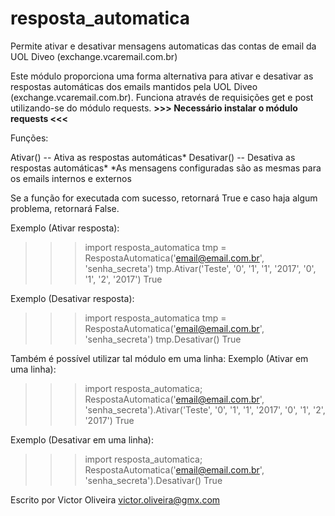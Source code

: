 # resposta_automatica
Permite ativar e desativar mensagens automaticas das contas de email da UOL Diveo (exchange.vcaremail.com.br)

Este módulo proporciona uma forma alternativa para ativar e desativar as respostas automáticas dos emails mantidos pela UOL Diveo (exchange.vcaremail.com.br).
Funciona através de requisições get e post utilizando-se do módulo requests.
**>>> Necessário instalar o módulo requests <<<**

Funções:

Ativar() -- Ativa as respostas automáticas*
Desativar() -- Desativa as respostas automáticas*
*As mensagens configuradas são as mesmas para os emails internos e externos

Se a função for executada com sucesso, retornará True e caso haja algum problema, retornará False.

Exemplo (Ativar resposta):
>>> import resposta_automatica
>>> tmp = RespostaAutomatica('email@email.com.br', 'senha_secreta')
>>> tmp.Ativar('Teste', '0', '1', '1', '2017', '0', '1', '2', '2017')
>>> True

Exemplo (Desativar resposta):
>>> import resposta_automatica
>>> tmp = RespostaAutomatica('email@email.com.br', 'senha_secreta')
>>> tmp.Desativar()
>>> True

Também é possível utilizar tal módulo em uma linha:
Exemplo (Ativar em uma linha):
>>> import resposta_automatica; RespostaAutomatica('email@email.com.br', 'senha_secreta').Ativar('Teste', '0', '1', '1', '2017', '0', '1', '2', '2017')
>>> True

Exemplo (Desativar em uma linha):
>>> import resposta_automatica; RespostaAutomatica('email@email.com.br', 'senha_secreta').Desativar()
>>> True

Escrito por Victor Oliveira
victor.oliveira@gmx.com
